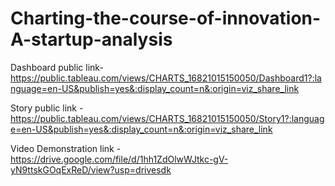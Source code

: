 # Charting-the-course-of-innovation-A-startup-analysis


Dashboard public link-https://public.tableau.com/views/CHARTS_16821015150050/Dashboard1?:language=en-US&publish=yes&:display_count=n&:origin=viz_share_link


Story public link -https://public.tableau.com/views/CHARTS_16821015150050/Story1?:language=en-US&publish=yes&:display_count=n&:origin=viz_share_link


Video Demonstration link - https://drive.google.com/file/d/1hh1ZdOlwWJtkc-gV-yN9ttskGOqExReD/view?usp=drivesdk
